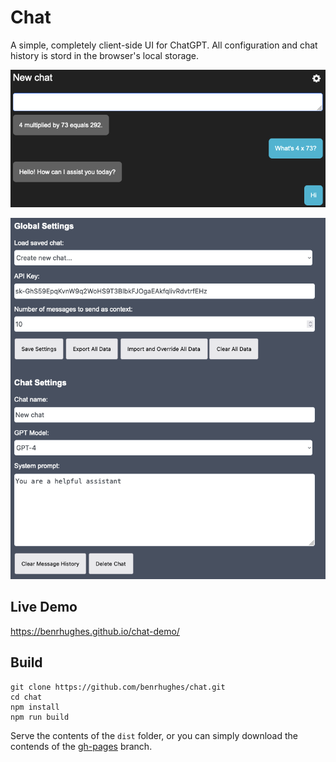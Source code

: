 # Chat

A simple, completely client-side UI for ChatGPT. All configuration and chat history is stord in the browser's local storage. 

<center>

![Alt text](readme/chat.png)

![Alt text](readme/settings.png)
</center>

## Live Demo
https://benrhughes.github.io/chat-demo/

## Build
```
git clone https://github.com/benrhughes/chat.git
cd chat
npm install
npm run build
```

Serve the contents of the `dist` folder, or you can simply download the contends of the [gh-pages](https://github.com/benrhughes/chat/tree/gh-pages) branch.


